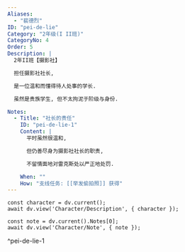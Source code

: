 ```yaml
---
Aliases:
  - "裴德烈"
ID: "pei-de-lie"
Category: "2年级(I II班)"
CategoryNo: 4
Order: 5
Description: |
  2年II班【摄影社】

  担任摄影社社长,

  是一位温和而懂得待人处事的学长.

  虽然是贵族学生, 但不太拘泥于阶级与身份.

Notes:
  - Title: "社长的责任"
    ID: "pei-de-lie-1"
    Content: |
      平时虽然很温和,

      但仍善尽身为摄影社社长的职责,

      不留情面地对雷克斯处以严正地处罚.

    When: ""
    How: "支线任务: [[举发偷拍照]] 获得"
---
```

```dataviewjs
const character = dv.current();
await dv.view('Character/Description', { character });
```

```dataviewjs
const note = dv.current().Notes[0];
await dv.view('Character/Note', { note });
```
^pei-de-lie-1